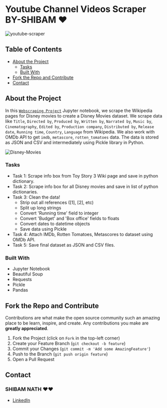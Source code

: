 # Youtube Channel Videos Scraper BY-SHIBAM ❤

![youtube-scraper](https://cdn.dribbble.com/users/1369921/screenshots/5648162/media/b4c99cb834be57ef19b701579249e5ba.gif)


## Table of Contents

* [About the Project](#about-the-project)
  * [Tasks](#tasks)
  * [Built With](#built-with)
* [Fork the Repo and Contribute](#Fork-the-Repo-and-Contribute)
* [Contact](#contact)

## About the Project

In this [`Webscraping Project`](https://github.com/shibam120302/Youtube-Channel-Videos-Scraper) Jupyter notebook, we scrape the Wikipedia pages for Disney movies to create a Disney Movies dataset. We scrape data like `Title`, `Directed by`, `Produced by`, `Written by`, `Narrated by`,  `Music by`, `Cinematography`, `Edited by`, `Production company`, `Distributed by`, `Release date`, `Running time`, `Country`, `Language` from Wikipedia. We also work with OMDb API to get `imdb`, `metascore`, `rotten_tomatoes` data. The data is stored as JSON and CSV and intermediately using Pickle library in Python.

![Disney-Movies](https://cliply.co/wp-content/uploads/2019/07/371907120_YOUTUBE_ICON_400px.gif)


### Tasks

* Task 1: Scrape info box from Toy Story 3 Wiki page and save in python dictionary.
* Task 2: Scrape info box for all Disney movies and save in list of python dictionaries.
* Task 3: Clean the data!
  - Strip out all references ([1], [2], etc)
  - Split up long strings
  - Convert 'Running time' field to integer
  - Convert 'Budget' and 'Box office' fields to floats
  - Convert dates to datetime objects
  - Save data using Pickle
* Task 4: Attach IMDb, Rotten Tomatoes, Metascores to dataset using OMDb API.
* Task 5: Save final dataset as JSON and CSV files.

### Built With

* Jupyter Notebook
* Beautiful Soup
* Requests
* Pickle
* Pandas

## Fork the Repo and Contribute

Contributions are what make the open source community such an amazing place to be learn, inspire, and create. Any contributions you make are **greatly appreciated**.

1. Fork the Project (click on `Fork` in the top-left corner)
2. Create your Feature Branch (`git checkout -b feature`)
3. Commit your Changes (`git commit -m 'Add some AmazingFeature'`)
4. Push to the Branch (`git push origin feature`)
5. Open a Pull Request

## Contact

### SHIBAM NATH ❤❤
  * [LinkedIn](https://www.linkedin.com/in/shibam-nath-0a23a6227/)
  
